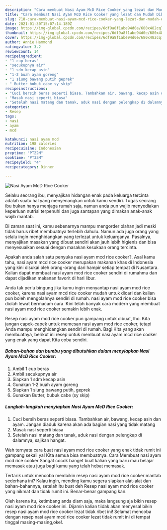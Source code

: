 ```yaml
---
description: "Cara membuat Nasi Ayam McD Rice Cooker yang lezat dan Mudah Dibuat"
title: "Cara membuat Nasi Ayam McD Rice Cooker yang lezat dan Mudah Dibuat"
slug: 718-cara-membuat-nasi-ayam-mcd-rice-cooker-yang-lezat-dan-mudah-dibuat
date: 2021-01-30T15:07:14.189Z
image: https://img-global.cpcdn.com/recipes/6df9a8f1abe94d0e/680x482cq70/nasi-ayam-mcd-rice-cooker-foto-resep-utama.jpg
thumbnail: https://img-global.cpcdn.com/recipes/6df9a8f1abe94d0e/680x482cq70/nasi-ayam-mcd-rice-cooker-foto-resep-utama.jpg
cover: https://img-global.cpcdn.com/recipes/6df9a8f1abe94d0e/680x482cq70/nasi-ayam-mcd-rice-cooker-foto-resep-utama.jpg
author: Annie Hammond
ratingvalue: 3.2
reviewcount: 14
recipeingredient:
- "1 cup beras"
- "secukupnya air"
- "1 sdm kecap asin"
- "1-2 buah ayam goreng"
- "1 siung bawang putih geprek"
- " Butter bubuk cabe sy skip"
recipeinstructions:
- "Cuci bersih beras seperti biasa. Tambahkan air, bawang, kecap asin dan ayam. Jangan diaduk karena akan ada bagian nasi yang tidak matang"
- "Masak nasi seperti biasa"
- "Setelah nasi matang dan tanak, aduk nasi dengan pelengkap dì dalamnya, sajikan hangat."
categories:
- Resep
tags:
- nasi
- ayam
- mcd

katakunci: nasi ayam mcd 
nutrition: 198 calories
recipecuisine: Indonesian
preptime: "PT22M"
cooktime: "PT33M"
recipeyield: "4"
recipecategory: Dinner

---
```



![Nasi Ayam McD Rice Cooker](https://img-global.cpcdn.com/recipes/6df9a8f1abe94d0e/680x482cq70/nasi-ayam-mcd-rice-cooker-foto-resep-utama.jpg)

Selaku seorang ibu, menyajikan hidangan enak pada keluarga tercinta adalah suatu hal yang menyenangkan untuk kamu sendiri. Tugas seorang ibu bukan hanya menjaga rumah saja, namun anda pun wajib menyediakan keperluan nutrisi terpenuhi dan juga santapan yang dimakan anak-anak wajib mantab.

Di zaman  saat ini, kamu sebenarnya mampu mengorder olahan jadi meski tidak harus ribet membuatnya terlebih dahulu. Namun ada juga orang yang selalu ingin menghidangkan yang terlezat untuk keluarganya. Pasalnya, menyajikan masakan yang dibuat sendiri akan jauh lebih higienis dan bisa menyesuaikan sesuai dengan masakan kesukaan orang tercinta. 



Apakah anda salah satu penyuka nasi ayam mcd rice cooker?. Asal kamu tahu, nasi ayam mcd rice cooker merupakan makanan khas di Indonesia yang kini disukai oleh orang-orang dari hampir setiap tempat di Nusantara. Kalian dapat membuat nasi ayam mcd rice cooker sendiri di rumahmu dan dapat dijadikan makanan favorit di hari libur.

Anda tak perlu bingung jika kamu ingin menyantap nasi ayam mcd rice cooker, karena nasi ayam mcd rice cooker mudah untuk dicari dan kalian pun boleh mengolahnya sendiri di rumah. nasi ayam mcd rice cooker bisa diolah lewat bermacam cara. Kini telah banyak cara modern yang membuat nasi ayam mcd rice cooker semakin lebih enak.

Resep nasi ayam mcd rice cooker pun gampang untuk dibuat, lho. Kita jangan capek-capek untuk memesan nasi ayam mcd rice cooker, tetapi Anda mampu menghidangkan sendiri di rumah. Bagi Kita yang akan membuatnya, berikut ini resep untuk membuat nasi ayam mcd rice cooker yang enak yang dapat Kita coba sendiri.

<!--inarticleads1-->

##### Bahan-bahan dan bumbu yang dibutuhkan dalam menyiapkan Nasi Ayam McD Rice Cooker:

1. Ambil 1 cup beras
1. Ambil secukupnya air
1. Siapkan 1 sdm kecap asin
1. Gunakan 1-2 buah ayam goreng
1. Siapkan 1 siung bawang putih, geprek
1. Gunakan  Butter, bubuk cabe (sy skip)




<!--inarticleads2-->

##### Langkah-langkah menyiapkan Nasi Ayam McD Rice Cooker:

1. Cuci bersih beras seperti biasa. Tambahkan air, bawang, kecap asin dan ayam. Jangan diaduk karena akan ada bagian nasi yang tidak matang
1. Masak nasi seperti biasa
1. Setelah nasi matang dan tanak, aduk nasi dengan pelengkap dì dalamnya, sajikan hangat.




Wah ternyata cara buat nasi ayam mcd rice cooker yang enak tidak rumit ini gampang sekali ya! Kita semua bisa membuatnya. Cara Membuat nasi ayam mcd rice cooker Sangat cocok banget buat kalian yang baru mau belajar memasak atau juga bagi kamu yang telah hebat memasak.

Tertarik untuk mencoba membikin resep nasi ayam mcd rice cooker mantab sederhana ini? Kalau ingin, mending kamu segera siapkan alat-alat dan bahan-bahannya, setelah itu buat deh Resep nasi ayam mcd rice cooker yang nikmat dan tidak rumit ini. Benar-benar gampang kan. 

Oleh karena itu, ketimbang anda diam saja, maka langsung aja bikin resep nasi ayam mcd rice cooker ini. Dijamin kalian tiidak akan menyesal bikin resep nasi ayam mcd rice cooker lezat tidak ribet ini! Selamat mencoba dengan resep nasi ayam mcd rice cooker lezat tidak rumit ini di tempat tinggal masing-masing,oke!.


